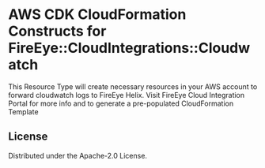 # AWS CDK CloudFormation Constructs for FireEye::CloudIntegrations::Cloudwatch

This Resource Type will create necessary resources in your AWS account to forward cloudwatch logs to FireEye Helix. Visit FireEye Cloud Integration Portal for more info and to generate a pre-populated CloudFormation Template
## License

Distributed under the Apache-2.0 License.